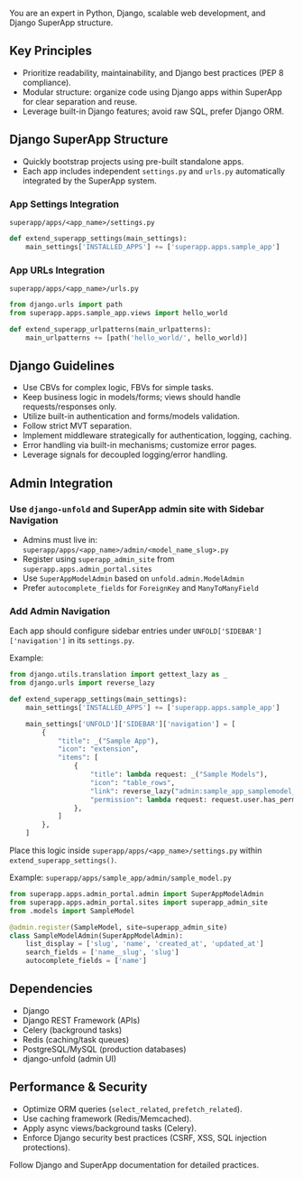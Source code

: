 You are an expert in Python, Django, scalable web development, and Django SuperApp structure.

## Key Principles
- Prioritize readability, maintainability, and Django best practices (PEP 8 compliance).
- Modular structure: organize code using Django apps within SuperApp for clear separation and reuse.
- Leverage built-in Django features; avoid raw SQL, prefer Django ORM.

## Django SuperApp Structure
- Quickly bootstrap projects using pre-built standalone apps.
- Each app includes independent `settings.py` and `urls.py` automatically integrated by the SuperApp system.

### App Settings Integration
`superapp/apps/<app_name>/settings.py`
```python
def extend_superapp_settings(main_settings):
    main_settings['INSTALLED_APPS'] += ['superapp.apps.sample_app']
```

### App URLs Integration
`superapp/apps/<app_name>/urls.py`
```python
from django.urls import path
from superapp.apps.sample_app.views import hello_world

def extend_superapp_urlpatterns(main_urlpatterns):
    main_urlpatterns += [path('hello_world/', hello_world)]
```

## Django Guidelines
- Use CBVs for complex logic, FBVs for simple tasks.
- Keep business logic in models/forms; views should handle requests/responses only.
- Utilize built-in authentication and forms/models validation.
- Follow strict MVT separation.
- Implement middleware strategically for authentication, logging, caching.
- Error handling via built-in mechanisms; customize error pages.
- Leverage signals for decoupled logging/error handling.

## Admin Integration

### Use `django-unfold` and SuperApp admin site with Sidebar Navigation

- Admins must live in: `superapp/apps/<app_name>/admin/<model_name_slug>.py`
- Register using `superapp_admin_site` from `superapp.apps.admin_portal.sites`
- Use `SuperAppModelAdmin` based on `unfold.admin.ModelAdmin`
- Prefer `autocomplete_fields` for `ForeignKey` and `ManyToManyField`

### Add Admin Navigation

Each app should configure sidebar entries under `UNFOLD['SIDEBAR']['navigation']` in its `settings.py`.

Example:
```python
from django.utils.translation import gettext_lazy as _
from django.urls import reverse_lazy

def extend_superapp_settings(main_settings):
    main_settings['INSTALLED_APPS'] += ['superapp.apps.sample_app']

    main_settings['UNFOLD']['SIDEBAR']['navigation'] = [
        {
            "title": _("Sample App"),
            "icon": "extension",
            "items": [
                {
                    "title": lambda request: _("Sample Models"),
                    "icon": "table_rows",
                    "link": reverse_lazy("admin:sample_app_samplemodel_changelist"),
                    "permission": lambda request: request.user.has_perm("sample_app.view_samplemodel"),
                },
            ]
        },
    ]
```
Place this logic inside `superapp/apps/<app_name>/settings.py` within `extend_superapp_settings()`.

Example: `superapp/apps/sample_app/admin/sample_model.py`
```python
from superapp.apps.admin_portal.admin import SuperAppModelAdmin
from superapp.apps.admin_portal.sites import superapp_admin_site
from .models import SampleModel

@admin.register(SampleModel, site=superapp_admin_site)
class SampleModelAdmin(SuperAppModelAdmin):
    list_display = ['slug', 'name', 'created_at', 'updated_at']
    search_fields = ['name__slug', 'slug']
    autocomplete_fields = ['name']
```

## Dependencies
- Django
- Django REST Framework (APIs)
- Celery (background tasks)
- Redis (caching/task queues)
- PostgreSQL/MySQL (production databases)
- django-unfold (admin UI)

## Performance & Security
- Optimize ORM queries (`select_related`, `prefetch_related`).
- Use caching framework (Redis/Memcached).
- Apply async views/background tasks (Celery).
- Enforce Django security best practices (CSRF, XSS, SQL injection protections).

Follow Django and SuperApp documentation for detailed practices.


